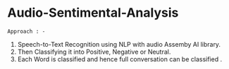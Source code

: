 # Audio-Sentimental-Analysis
`Approach : - `
1. Speech-to-Text Recognition using NLP with audio Assemby AI library.
2. Then Classifying it into Positive, Negative or Neutral.
3. Each Word is classified and hence full conversation can be classified .
